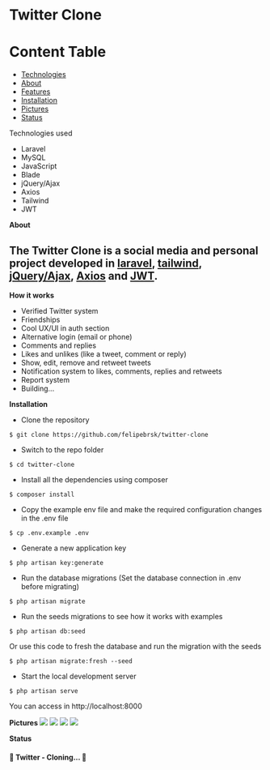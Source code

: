 # Twitter Clone

Content Table
=================
<!--ts-->
   * [Technologies](#technologies)
   * [About](#about)
   * [Features](#features)
   * [Installation](#instalation)
   * [Pictures](#pictures)
   * [Status](#status)
<!--te-->

<a name="technologies">Technologies used</a>
- Laravel 
- MySQL
- JavaScript
- Blade
- jQuery/Ajax
- Axios
- Tailwind
- JWT

<a name="about">**About**</a>
## The Twitter Clone is a social media and personal project developed in <a href="https://laravel.com/docs/8.x/" target="_blank">laravel</a>, <a href="https://tailwindcss.com" target="_blank">tailwind</a>, <a href="https://jquery.com/" target="_blank">jQuery/Ajax</a>, <a href="https://github.com/axios/axios" target="_blank">Axios</a> and <a href="https://jwt.io/" target="_blank">JWT</a>.

<a name="features">**How it works**</a><br>
- Verified Twitter system
- Friendships
- Cool UX/UI in auth section
- Alternative login (email or phone)
- Comments and replies
- Likes and unlikes (like a tweet, comment or reply)
- Show, edit, remove and retweet tweets
- Notification system to likes, comments, replies and retweets
- Report system
- Building...


<a name="instalation">**Installation**</a><br>
- Clone the repository<br>
```
$ git clone https://github.com/felipebrsk/twitter-clone
```
- Switch to the repo folder<br>
```
$ cd twitter-clone
```
- Install all the dependencies using composer<br>
```
$ composer install
```
- Copy the example env file and make the required configuration changes in the .env file<br>
```
$ cp .env.example .env
```
- Generate a new application key<br>
```
$ php artisan key:generate
```
- Run the database migrations (Set the database connection in .env before migrating)<br>
```
$ php artisan migrate
```
- Run the seeds migrations to see how it works with examples<br>
```
$ php artisan db:seed
```
Or use this code to fresh the database and run the migration with the seeds<br>
```
$ php artisan migrate:fresh --seed
```
- Start the local development server<br>
```
$ php artisan serve
```
You can access in http://localhost:8000
<br>

<a name="pictures">**Pictures**</a>
<img src="https://user-images.githubusercontent.com/75860661/119241839-dec15000-bb2f-11eb-9e2d-c730ac4de3a9.jpeg">
<img src="https://user-images.githubusercontent.com/75860661/119241858-01ebff80-bb30-11eb-85b4-10f9bdd2cdd0.jpeg">
<img src="https://user-images.githubusercontent.com/75860661/119241861-0adcd100-bb30-11eb-979f-29c65bbda4c5.jpeg">
<img src="https://user-images.githubusercontent.com/75860661/119241865-10d2b200-bb30-11eb-802b-672806679132.jpeg">

<a name="status">**Status**</a>
<h4 align="left"> 
	🚧  Twitter - Cloning...  🚧
</h4>
